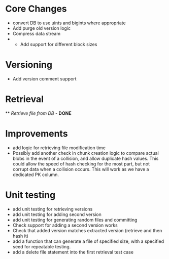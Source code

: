 # Core Changes
* convert DB to use uints and bigints where appropriate
* Add purge old version logic
* Compress data stream
* * Add support for different block sizes

# Versioning
* Add version comment support

# Retrieval
** _Retrieve file from DB_ - **DONE**

# Improvements
* add logic for retrieving file modification time
* Possibly add another check in chunk creation logic to compare actual blobs in the event of a collision, and allow duplicate hash values. This could allow the speed of hash checking for the most part, but not corrupt data when a collision occurs. This will work as we have a dedicated PK column.

# Unit testing
* add unit testing for retrieving versions
* add unit testing for adding second version
* add unit testing for generating random files and committing
* Check support for adding a second version works
* Check that added version matches extracted version (retrieve and then hash it)
* add a function that can generate a file of specified size, with a specified seed for repeatable testing.
* add a delete file statement into the first retrieval test case